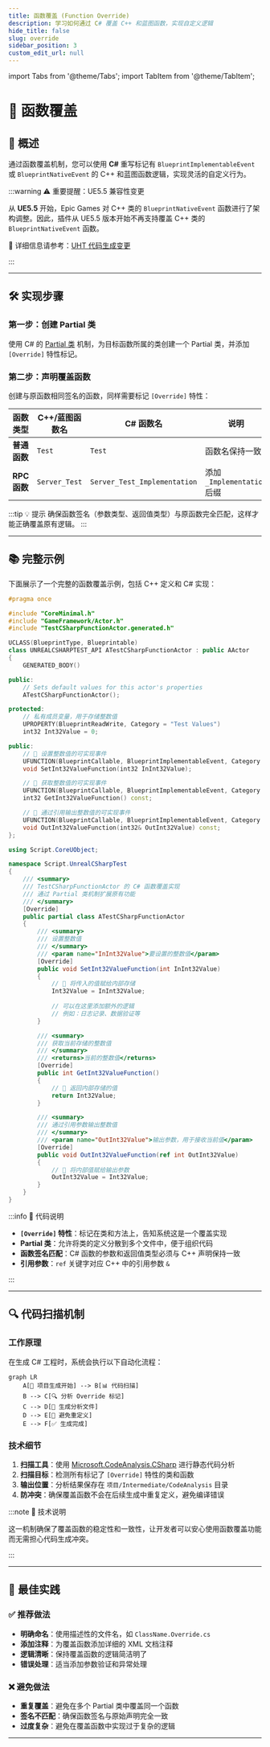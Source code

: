 ```yaml
---
title: 函数覆盖 (Function Override)
description: 学习如何通过 C# 覆盖 C++ 和蓝图函数，实现自定义逻辑
hide_title: false
slug: override
sidebar_position: 3
custom_edit_url: null
---
```


import Tabs from '@theme/Tabs';
import TabItem from '@theme/TabItem';

# 🔄 函数覆盖

## 📝 概述

通过函数覆盖机制，您可以使用 **C#** 重写标记有 `BlueprintImplementableEvent` 或 `BlueprintNativeEvent` 的 C++ 和蓝图函数逻辑，实现灵活的自定义行为。

:::warning ⚠️ 重要提醒：UE5.5 兼容性变更

从 **UE5.5** 开始，Epic Games 对 C++ 类的 `BlueprintNativeEvent` 函数进行了架构调整。因此，插件从 UE5.5 版本开始不再支持覆盖 C++ 类的 `BlueprintNativeEvent` 函数。

📖 详细信息请参考：[UHT 代码生成变更](https://github.com/EpicGames/UnrealEngine/commit/9a428198ab8616a896de16f110caf09491a8ece9)

:::

---

## 🛠️ 实现步骤

### 第一步：创建 Partial 类

使用 C# 的 [Partial 类](https://learn.microsoft.com/en-us/dotnet/csharp/programming-guide/classes-and-structs/partial-classes-and-methods) 机制，为目标函数所属的类创建一个 Partial 类，并添加 `[Override]` 特性标记。

### 第二步：声明覆盖函数

创建与原函数相同签名的函数，同样需要标记 `[Override]` 特性：

| 函数类型 | C++/蓝图函数名 | C# 函数名 | 说明 |
|---------|---------------|----------|------|
| **普通函数** | `Test` | `Test` | 函数名保持一致 |
| **RPC 函数** | `Server_Test` | `Server_Test_Implementation` | 添加 `_Implementation` 后缀 |

:::tip 💡 提示
确保函数签名（参数类型、返回值类型）与原函数完全匹配，这样才能正确覆盖原有逻辑。
:::

---

## 📚 完整示例

下面展示了一个完整的函数覆盖示例，包括 C++ 定义和 C# 实现：

<Tabs>

<TabItem value="C++" label="🔧 C++ 头文件" default>

```cpp title="TestCSharpFunctionActor.h"
#pragma once

#include "CoreMinimal.h"
#include "GameFramework/Actor.h"
#include "TestCSharpFunctionActor.generated.h"

UCLASS(BlueprintType, Blueprintable)
class UNREALCSHARPTEST_API ATestCSharpFunctionActor : public AActor
{
	GENERATED_BODY()

public:
	// Sets default values for this actor's properties
	ATestCSharpFunctionActor();

protected:
	// 私有成员变量，用于存储整数值
	UPROPERTY(BlueprintReadWrite, Category = "Test Values")
	int32 Int32Value = 0;

public:
	// 🔹 设置整数值的可实现事件
	UFUNCTION(BlueprintCallable, BlueprintImplementableEvent, Category = "Test Functions")
	void SetInt32ValueFunction(int32 InInt32Value);

	// 🔹 获取整数值的可实现事件
	UFUNCTION(BlueprintCallable, BlueprintImplementableEvent, Category = "Test Functions")
	int32 GetInt32ValueFunction() const;

	// 🔹 通过引用输出整数值的可实现事件
	UFUNCTION(BlueprintCallable, BlueprintImplementableEvent, Category = "Test Functions")
	void OutInt32ValueFunction(int32& OutInt32Value) const;
};
```

</TabItem>

<TabItem value="C#" label="⚡ C# 实现">

```csharp title="ATestCSharpFunctionActor.Override.cs"
using Script.CoreUObject;

namespace Script.UnrealCSharpTest
{
    /// <summary>
    /// TestCSharpFunctionActor 的 C# 函数覆盖实现
    /// 通过 Partial 类机制扩展原有功能
    /// </summary>
    [Override]
    public partial class ATestCSharpFunctionActor
    {
        /// <summary>
        /// 设置整数值
        /// </summary>
        /// <param name="InInt32Value">要设置的整数值</param>
        [Override]
        public void SetInt32ValueFunction(int InInt32Value)
        {
            // 🎯 将传入的值赋给内部存储
            Int32Value = InInt32Value;
            
            // 可以在这里添加额外的逻辑
            // 例如：日志记录、数据验证等
        }

        /// <summary>
        /// 获取当前存储的整数值
        /// </summary>
        /// <returns>当前的整数值</returns>
        [Override]
        public int GetInt32ValueFunction()
        {
            // 🎯 返回内部存储的值
            return Int32Value;
        }

        /// <summary>
        /// 通过引用参数输出整数值
        /// </summary>
        /// <param name="OutInt32Value">输出参数，用于接收当前值</param>
        [Override]
        public void OutInt32ValueFunction(ref int OutInt32Value)
        {
            // 🎯 将内部值赋给输出参数
            OutInt32Value = Int32Value;
        }
    }
}
```

</TabItem>

</Tabs>

:::info 🎯 代码说明

- **`[Override]` 特性**：标记在类和方法上，告知系统这是一个覆盖实现
- **Partial 类**：允许将类的定义分散到多个文件中，便于组织代码
- **函数签名匹配**：C# 函数的参数和返回值类型必须与 C++ 声明保持一致
- **引用参数**：`ref` 关键字对应 C++ 中的引用参数 `&`

:::

---

## 🔍 代码扫描机制

### 工作原理

在生成 C# 工程时，系统会执行以下自动化流程：

```mermaid
graph LR
    A[🔄 项目生成开始] --> B[📊 代码扫描]
    B --> C[🔍 分析 Override 标记]
    C --> D[📁 生成分析文件]
    D --> E[🚫 避免重定义]
    E --> F[✅ 生成完成]
```

### 技术细节

1. **扫描工具**：使用 [Microsoft.CodeAnalysis.CSharp](https://www.nuget.org/packages/Microsoft.CodeAnalysis.CSharp/) 进行静态代码分析
2. **扫描目标**：检测所有标记了 `[Override]` 特性的类和函数
3. **输出位置**：分析结果保存在 `项目/Intermediate/CodeAnalysis` 目录
4. **防冲突**：确保覆盖函数不会在后续生成中重复定义，避免编译错误

:::note 📝 技术说明

这一机制确保了覆盖函数的稳定性和一致性，让开发者可以安心使用函数覆盖功能而无需担心代码生成冲突。

:::

---

## 🚀 最佳实践

### ✅ 推荐做法

- **明确命名**：使用描述性的文件名，如 `ClassName.Override.cs`
- **添加注释**：为覆盖函数添加详细的 XML 文档注释
- **逻辑清晰**：保持覆盖函数的逻辑简洁明了
- **错误处理**：适当添加参数验证和异常处理

### ❌ 避免做法

- **重复覆盖**：避免在多个 Partial 类中覆盖同一个函数
- **签名不匹配**：确保函数签名与原始声明完全一致
- **过度复杂**：避免在覆盖函数中实现过于复杂的逻辑

---
